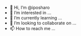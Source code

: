 - 👋 Hi, I’m @iposharo
- 👀 I’m interested in ...
- 🌱 I’m currently learning ...
- 💞️ I’m looking to collaborate on ...
- 📫 How to reach me ...

<!---
iposharo/iposharo is a ✨ special ✨ repository because its `README.md` (this file) appears on your GitHub profile.
You can click the Preview link to take a look at your changes.
--->
